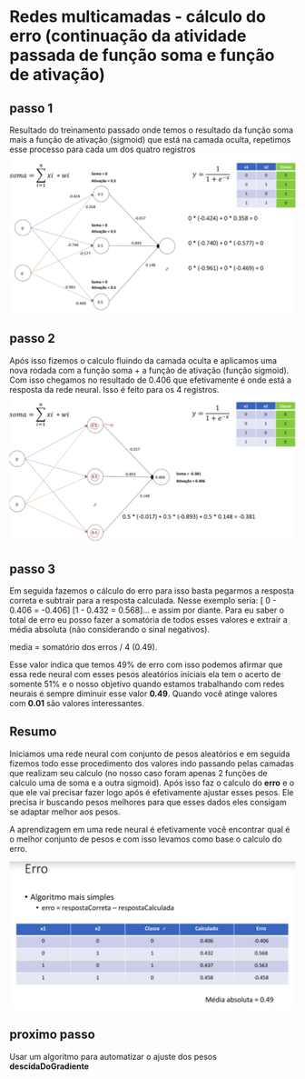 # Redes multicamadas - cálculo do erro (continuação da atividade passada de função soma e função de ativação)

## passo 1

Resultado do treinamento passado onde temos o resultado da função soma mais a função de ativação (sigmoid) que está na camada oculta, repetimos esse processo para cada um dos quatro registros
![alt text](../imagens/multicamdas/ex3-atividade.png)

## passo 2

Após isso fizemos o calculo fluindo da camada oculta e aplicamos uma nova rodada com a função soma + a função de ativação (função sigmoid). Com isso chegamos no resultado de 0.406 que efetivamente é onde está a resposta da rede neural. Isso é feito para os 4 registros.
![alt text](../imagens/multicamdas/ex3-atividade2.png)

## passo 3

Em seguida fazemos o cálculo do erro para isso basta pegarmos a resposta correta e subtrair para a resposta calculada.
Nesse exemplo seria: [ 0 - 0.406 = -0.406] [1 - 0.432 = 0.568]... e assim por diante.
Para eu saber o total de erro eu posso fazer a somatória de todos esses valores e extrair a média absoluta (não considerando o sinal negativos).

media = somatório dos erros / 4 (0.49).

Esse valor indica que temos 49% de erro com isso podemos afirmar que essa rede neural com esses pesos aleatórios iniciais ela tem o acerto de somente 51% e o nosso objetivo quando estamos trabalhando com redes neurais é sempre diminuir esse valor **0.49**. Quando você atinge valores com **0.01** são valores interessantes.

## Resumo

Iniciamos uma rede neural com conjunto de pesos aleatórios e em seguida fizemos todo esse procedimento dos valores indo passando pelas camadas que realizam seu calculo (no nosso caso foram apenas 2 funções de calculo uma de soma e a outra sigmoid). Após isso faz o calculo do **erro** e o que ele vai precisar fazer logo após é efetivamente ajustar esses pesos. Ele precisa ir buscando pesos melhores para que esses dados eles consigam se adaptar melhor aos pesos.

A aprendizagem em uma rede neural é efetivamente você encontrar qual é o melhor conjunto de pesos e com isso levamos como base o calculo do erro.

![alt text](../imagens/multicamdas/exp3-calculo-erro.png)

## proximo passo

Usar um algoritmo para automatizar o ajuste dos pesos **descidaDoGradiente**
